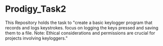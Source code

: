 # Prodigy_Task2
This Repository holds the task to "create a basic keylogger program that records and logs keystrokes. focus on logging the keys pressed and saving them to a file. Note: Ethical considerations and permissions are crucial for projects involving keyloggers." 
